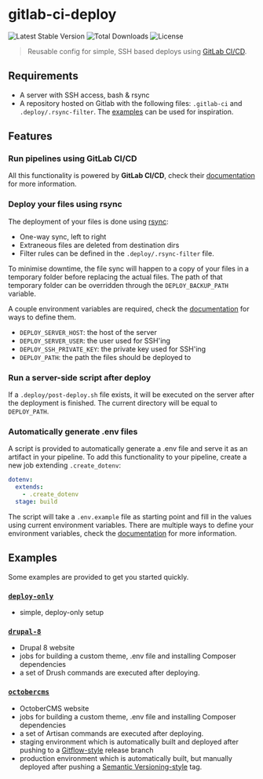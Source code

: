 gitlab-ci-deploy
======================

![Latest Stable Version](https://img.shields.io/github/v/release/DieterHolvoet/gitlab-ci-deploy)
![Total Downloads](https://img.shields.io/github/downloads/DieterHolvoet/gitlab-ci-deploy/total)
![License](https://img.shields.io/github/license/DieterHolvoet/gitlab-ci-deploy)

> Reusable config for simple, SSH based deploys using [GitLab CI/CD]((https://docs.gitlab.com/ee/ci)).

## Requirements
- A server with SSH access, bash & rsync
- A repository hosted on Gitlab with the following files: `.gitlab-ci` and 
 `.deploy/.rsync-filter`. The [examples](#examples) can be used for 
 inspiration.

## Features
### Run pipelines using GitLab CI/CD
All this functionality is powered by **GitLab CI/CD**, check their 
 [documentation](https://docs.gitlab.com/ee/ci/) for more information.

### Deploy your files using rsync
The deployment of your files is done using 
 [rsync](http://manpages.ubuntu.com/manpages/eoan/en/man1/rsync.1.html):
- One-way sync, left to right
- Extraneous files are deleted from destination dirs
- Filter rules can be defined in the `.deploy/.rsync-filter` file.

To minimise downtime, the file sync will happen to a copy of your files 
 in a temporary folder before replacing the actual files. The path of 
 that temporary folder can be overridden through the `DEPLOY_BACKUP_PATH` 
 variable.

A couple environment variables are required, check the [documentation](https://docs.gitlab.com/ee/ci/variables/) for ways to define them.
- `DEPLOY_SERVER_HOST`: the host of the server
- `DEPLOY_SERVER_USER`: the user used for SSH'ing
- `DEPLOY_SSH_PRIVATE_KEY`: the private key used for SSH'ing
- `DEPLOY_PATH`: the path the files should be deployed to

### Run a server-side script after deploy
If a `.deploy/post-deploy.sh` file exists, it will be executed on the 
 server after the deployment is finished. The current directory will be 
 equal to `DEPLOY_PATH`.

### Automatically generate .env files
A script is provided to automatically generate a .env file and serve it as
 an artifact in your pipeline. To add this functionality to your pipeline, 
 create a new job extending `.create_dotenv`:
 
 ```yaml
 dotenv:
   extends:
     - .create_dotenv
   stage: build
 ```
 
The script will take a `.env.example` file as starting point and fill in 
 the values using current environment variables. There are multiple ways 
 to define your environment variables, check the 
 [documentation](https://docs.gitlab.com/ee/ci/variables/) for more 
 information.

## Examples
Some examples are provided to get you started quickly.

### [`deploy-only`](examples/deploy-only)
- simple, deploy-only setup

### [`drupal-8`](examples/drupal-8)
- Drupal 8 website
- jobs for building a custom theme, .env file and installing Composer dependencies
- a set of Drush commands are executed after deploying.

### [`octobercms`](examples/octobercms)
- OctoberCMS website
- jobs for building a custom theme, .env file and installing Composer dependencies
- a set of Artisan commands are executed after deploying.
- staging environment which is automatically built and deployed after pushing to a [Gitflow-style](https://nvie.com/posts/a-successful-git-branching-model) release branch
- production environment which is automatically built, but manually deployed after pushing a [Semantic Versioning-style](https://semver.org) tag.
